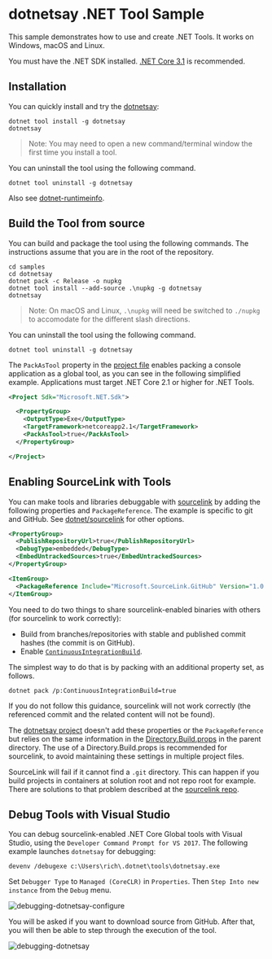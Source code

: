 # dotnetsay .NET Tool Sample

This sample demonstrates how to use and create .NET Tools. It works on Windows, macOS and Linux.

You must have the .NET SDK installed. [.NET Core 3.1](https://dotnet.microsoft.com/download/dotnet-core/3.1) is recommended.

## Installation

You can quickly install and try the [dotnetsay](https://www.nuget.org/packages/dotnetsay/):

```console
dotnet tool install -g dotnetsay
dotnetsay
```

> Note: You may need to open a new command/terminal window the first time you install a tool.

You can uninstall the tool using the following command.

```console
dotnet tool uninstall -g dotnetsay
```

Also see [dotnet-runtimeinfo](../dotnet-runtimeinfo/README.md).

## Build the Tool from source

You can build and package the tool using the following commands. The instructions assume that you are in the root of the repository.

```console
cd samples
cd dotnetsay
dotnet pack -c Release -o nupkg
dotnet tool install --add-source .\nupkg -g dotnetsay
dotnetsay
```

> Note: On macOS and Linux, `.\nupkg` will need be switched to `./nupkg` to accomodate for the different slash directions.

You can uninstall the tool using the following command.

```console
dotnet tool uninstall -g dotnetsay
```

The `PackAsTool` property in the [project file](dotnetsay.csproj) enables packing a console application as a global tool, as you can see in the following simplified example. Applications must target .NET Core 2.1 or higher for .NET Tools.

```xml
<Project Sdk="Microsoft.NET.Sdk">

  <PropertyGroup>
    <OutputType>Exe</OutputType>
    <TargetFramework>netcoreapp2.1</TargetFramework>
    <PackAsTool>true</PackAsTool>
  </PropertyGroup>

</Project>
```

## Enabling SourceLink with Tools

You can make tools and libraries debuggable with [sourcelink](https://github.com/dotnet/sourcelink) by adding the following properties and `PackageReference`. The example is specific to git and GitHub. See [dotnet/sourcelink](https://github.com/dotnet/sourcelink) for other options.

```xml
<PropertyGroup>
  <PublishRepositoryUrl>true</PublishRepositoryUrl>
  <DebugType>embedded</DebugType>
  <EmbedUntrackedSources>true</EmbedUntrackedSources>
</PropertyGroup>

<ItemGroup>
  <PackageReference Include="Microsoft.SourceLink.GitHub" Version="1.0.0" PrivateAssets="All"/>
</ItemGroup>
```
You need to do two things to share sourcelink-enabled binaries with others (for sourcelink to work correctly):

* Build from branches/repositories with stable and published commit hashes (the commit is on GitHub).
* Enable [`ContinuousIntegrationBuild`](https://github.com/dotnet/sourcelink/blob/master/docs/README.md#continuousintegrationbuild).

The simplest way to do that is by packing with an additional property set, as follows.

```console
dotnet pack /p:ContinuousIntegrationBuild=true
```

If you do not follow this guidance, sourcelink will not work correctly (the referenced commit and the related content will not be found).

The [dotnetsay project](dotnetsay.csproj) doesn't add these properties or the `PackageReference` but relies on the same information in the [Directory.Build.props](../Directory.Build.props) in the parent directory. The use of a Directory.Build.props is recommended for sourcelink, to avoid maintaining these settings in multiple project files.

SourceLink will fail if it cannot find a `.git` directory. This can happen if you build projects in containers at solution root and not repo root for example. There are solutions to that problem described at the [sourcelink repo](https://github.com/dotnet/sourcelink).

## Debug Tools with Visual Studio

You can debug sourcelink-enabled .NET Core Global tools with Visual Studio, using the `Developer Command Prompt for VS 2017`. The following example launches `dotnetsay` for debugging:

```console
devenv /debugexe c:\Users\rich\.dotnet\tools\dotnetsay.exe
```

Set `Debugger Type` to `Managed (CoreCLR)` in `Properties`. Then `Step Into new instance` from the `Debug` menu.

![debugging-dotnetsay-configure](https://user-images.githubusercontent.com/2608468/40098555-db8cd828-5890-11e8-9549-b3bb1746c187.png)

You will be asked if you want to download source from GitHub. After that, you will then be able to step through the execution of the tool. 

![debugging-dotnetsay](https://user-images.githubusercontent.com/2608468/40098638-5a2be8b8-5891-11e8-83e7-905aa445c2fe.png)
